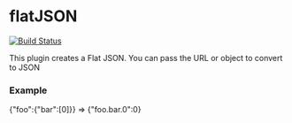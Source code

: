 flatJSON
========

[![Build Status](https://travis-ci.org/djhvscf/flatJSON.svg?branch=master)](https://travis-ci.org/djhvscf/flatJSON)

This plugin creates a Flat JSON. You can pass the URL or object to convert to JSON

### Example
{"foo":{"bar":[0]}} => {"foo.bar.0":0}

